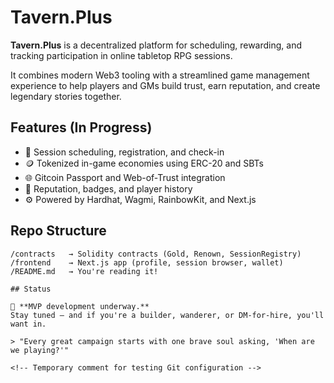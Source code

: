 # Tavern.Plus

**Tavern.Plus** is a decentralized platform for scheduling, rewarding, and tracking participation in online tabletop RPG sessions.

It combines modern Web3 tooling with a streamlined game management experience to help players and GMs build trust, earn reputation, and create legendary stories together.

## Features (In Progress)

- 🧙 Session scheduling, registration, and check-in  
- 🪙 Tokenized in-game economies using ERC-20 and SBTs  
- 🌐 Gitcoin Passport and Web-of-Trust integration  
- 💬 Reputation, badges, and player history  
- ⚙️ Powered by Hardhat, Wagmi, RainbowKit, and Next.js  

## Repo Structure
```text
/contracts   → Solidity contracts (Gold, Renown, SessionRegistry)
/frontend    → Next.js app (profile, session browser, wallet)
/README.md   → You're reading it!

## Status

🚧 **MVP development underway.**  
Stay tuned — and if you're a builder, wanderer, or DM-for-hire, you'll want in.

> "Every great campaign starts with one brave soul asking, 'When are we playing?'"

<!-- Temporary comment for testing Git configuration -->

